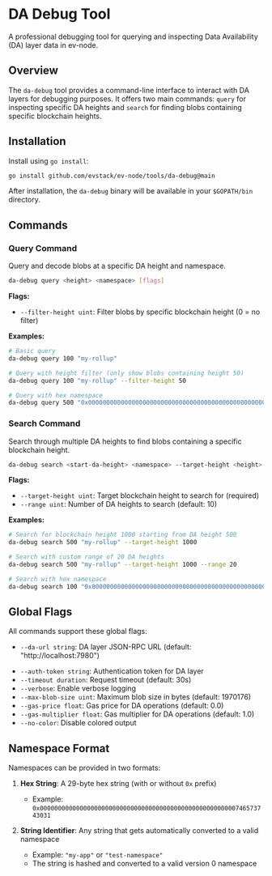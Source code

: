 # DA Debug Tool

A professional debugging tool for querying and inspecting Data Availability (DA) layer data in ev-node.

## Overview

The `da-debug` tool provides a command-line interface to interact with DA layers for debugging purposes. It offers two main commands: `query` for inspecting specific DA heights and `search` for finding blobs containing specific blockchain heights.

## Installation

Install using `go install`:

```bash
go install github.com/evstack/ev-node/tools/da-debug@main
```

After installation, the `da-debug` binary will be available in your `$GOPATH/bin` directory.

## Commands

### Query Command

Query and decode blobs at a specific DA height and namespace.

```bash
da-debug query <height> <namespace> [flags]
```

**Flags:**

- `--filter-height uint`: Filter blobs by specific blockchain height (0 = no filter)

**Examples:**

```bash
# Basic query
da-debug query 100 "my-rollup"

# Query with height filter (only show blobs containing height 50)
da-debug query 100 "my-rollup" --filter-height 50

# Query with hex namespace
da-debug query 500 "0x000000000000000000000000000000000000000000000000000000746573743031"
```

### Search Command

Search through multiple DA heights to find blobs containing a specific blockchain height.

```bash
da-debug search <start-da-height> <namespace> --target-height <height> [flags]
```

**Flags:**

- `--target-height uint`: Target blockchain height to search for (required)
- `--range uint`: Number of DA heights to search (default: 10)

**Examples:**

```bash
# Search for blockchain height 1000 starting from DA height 500
da-debug search 500 "my-rollup" --target-height 1000

# Search with custom range of 20 DA heights
da-debug search 500 "my-rollup" --target-height 1000 --range 20

# Search with hex namespace
da-debug search 100 "0x000000000000000000000000000000000000000000000000000000746573743031" --target-height 50 --range 5
```

## Global Flags

All commands support these global flags:

<!-- markdown-link-check-disable -->
- `--da-url string`: DA layer JSON-RPC URL (default: "http://localhost:7980")
<!-- markdown-link-check-enable -->
- `--auth-token string`: Authentication token for DA layer
- `--timeout duration`: Request timeout (default: 30s)
- `--verbose`: Enable verbose logging
- `--max-blob-size uint`: Maximum blob size in bytes (default: 1970176)
- `--gas-price float`: Gas price for DA operations (default: 0.0)
- `--gas-multiplier float`: Gas multiplier for DA operations (default: 1.0)
- `--no-color`: Disable colored output

## Namespace Format

Namespaces can be provided in two formats:

1. **Hex String**: A 29-byte hex string (with or without `0x` prefix)
   - Example: `0x000000000000000000000000000000000000000000000000000000746573743031`

2. **String Identifier**: Any string that gets automatically converted to a valid namespace
   - Example: `"my-app"` or `"test-namespace"`
   - The string is hashed and converted to a valid version 0 namespace
